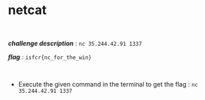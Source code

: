 # netcat

<br>

**_challenge description_** : `nc 35.244.42.91 1337`

**_flag_** : `isfcr{nc_for_the_win}`

<br>

- Execute the given command in the terminal to get the flag : `nc 35.244.42.91 1337`
